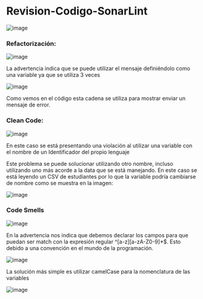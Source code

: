 # Revision-Codigo-SonarLint

![image](https://github.com/user-attachments/assets/c00d8555-737f-434e-b207-c93c65fdb40e)

### Refactorización: 
![image](https://github.com/user-attachments/assets/1fe8d9d6-ea49-4dee-94f9-ebef031c78ed)

La advertencia indica que se puede utilizar el mensaje definiéndolo como una variable ya que se utiliza 3 veces

![image](https://github.com/user-attachments/assets/6861288c-0e24-45f0-810c-df15caf4081c)

Como vemos en el código esta cadena se utiliza para mostrar enviar un mensaje de error.

### Clean Code:
![image](https://github.com/user-attachments/assets/2199d7a7-e63b-4c8f-bc5d-811ecab46f24)

En este caso se está presentando una violación al utilizar una variable con el nombre de un Identificador del propio lenguaje

Este problema se puede solucionar utilizando otro nombre, incluso utilizando uno más acorde a la data que se está manejando. En este caso se está leyendo un CSV de estudiantes por lo que la variable podría cambiarse de nombre como se muestra en la imagen:

![image](https://github.com/user-attachments/assets/d7e900a3-20a5-42cc-8eca-fa145d94bde4)

### Code Smells
![image](https://github.com/user-attachments/assets/63175e89-1bf6-4de0-b522-03a081fbb02b)

En la advertencia nos indica que debemos declarar los campos para que puedan ser match con la expresión regular ^[a-z][a-zA-Z0-9]*$. Esto debido a una convención en el mundo de la programación.

![image](https://github.com/user-attachments/assets/dbd6102c-f217-49c5-8f18-01fc687d52d3)

La solución más simple es utilizar camelCase para la nomenclatura de las variables

![image](https://github.com/user-attachments/assets/e1dfc4ee-680f-4317-9eb7-ff17116f818d)


